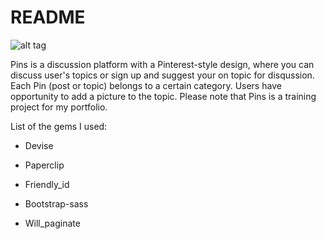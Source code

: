 # README

![alt tag](http://i.imgur.com/v5nclEC.jpg)

Pins is a discussion platform with a Pinterest-style design, where you can discuss user's topics or sign up and suggest your on topic for disqussion. Each Pin (post or topic) belongs to a certain category. Users have opportunity to add a picture to the topic. Please note that Pins is a training project for my portfolio.

List of the gems I used:

* Devise

* Paperclip

* Friendly_id

* Bootstrap-sass

* Will_paginate

